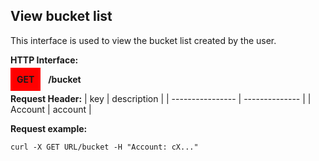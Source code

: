 ## View bucket list
This interface is used to view the bucket list created by the user.

**HTTP Interface:**

<span style="background-color: red; padding: 10px;"><b>GET</b></span> &nbsp; <b>/bucket</b>

**Request Header:**
| key              | description    |
| ---------------- | -------------- |
| Account          | account        |


**Request example:**
```shell
curl -X GET URL/bucket -H "Account: cX..."
```